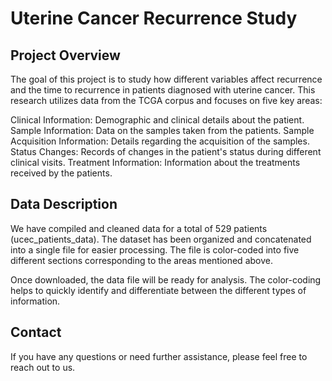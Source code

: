 # Uterine Cancer Recurrence Study

## Project Overview
The goal of this project is to study how different variables affect recurrence and the time to recurrence in patients diagnosed with uterine cancer. This research utilizes data from the TCGA corpus and focuses on five key areas:

Clinical Information: Demographic and clinical details about the patient.
Sample Information: Data on the samples taken from the patients.
Sample Acquisition Information: Details regarding the acquisition of the samples.
Status Changes: Records of changes in the patient's status during different clinical visits.
Treatment Information: Information about the treatments received by the patients.

## Data Description
We have compiled and cleaned data for a total of 529 patients (ucec_patients_data). The dataset has been organized and concatenated into a single file for easier processing. The file is color-coded into five different sections corresponding to the areas mentioned above.

Once downloaded, the data file will be ready for analysis. The color-coding helps to quickly identify and differentiate between the different types of information.

## Contact
If you have any questions or need further assistance, please feel free to reach out to us.
